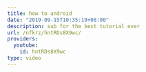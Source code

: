 ```yaml
---
title: how to android
date: "2019-09-15T10:35:19+08:00"
description: sub for the best tutorial ever
url: /nfkrz/hntRDs8X9wc/
providers:
  youtube:
    id: hntRDs8X9wc
type: video
---
```

